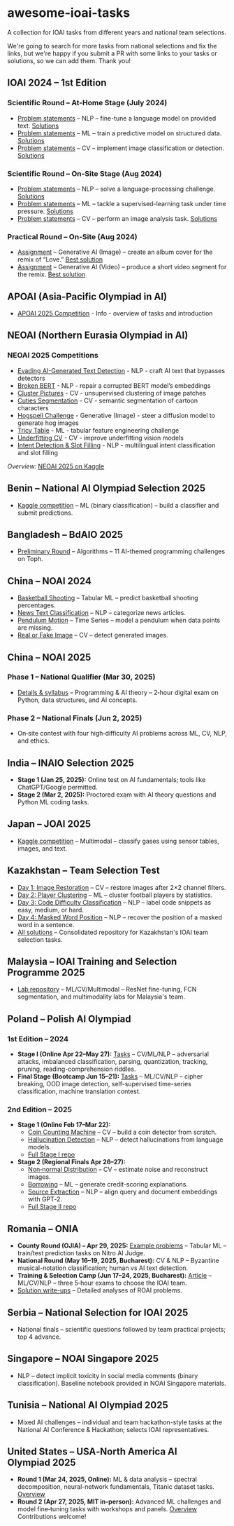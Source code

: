 # awesome-ioai-tasks
A collection for IOAI tasks from different years and national team selections.

We're going to search for more tasks from national selections and fix the links, but we're happy if you submit a PR with some links to your tasks or solutions, so we can add them. Thank you!

## IOAI 2024 – 1st Edition
### Scientific Round – At-Home Stage (July 2024)
- [Problem statements](https://ioai-official.org/wp-content/uploads/2025/06/At-home-problems.zip) – NLP – fine-tune a language model on provided text. [Solutions](https://ioai-official.org/wp-content/uploads/2025/06/At-home-solutions.zip)
- [Problem statements](https://ioai-official.org/wp-content/uploads/2025/06/At-home-problems.zip) – ML – train a predictive model on structured data. [Solutions](https://ioai-official.org/wp-content/uploads/2025/06/At-home-solutions.zip)
- [Problem statements](https://ioai-official.org/wp-content/uploads/2025/06/At-home-problems.zip) – CV – implement image classification or detection. [Solutions](https://ioai-official.org/wp-content/uploads/2025/06/At-home-solutions.zip)

### Scientific Round – On-Site Stage (Aug 2024)
- [Problem statements](https://ioai-official.org/wp-content/uploads/2025/06/On-site-problems.zip) – NLP – solve a language-processing challenge. [Solutions](https://ioai-official.org/wp-content/uploads/2025/06/On-site-solutions.zip)
- [Problem statements](https://ioai-official.org/wp-content/uploads/2025/06/On-site-problems.zip) – ML – tackle a supervised-learning task under time pressure. [Solutions](https://ioai-official.org/wp-content/uploads/2025/06/On-site-solutions.zip)
- [Problem statements](https://ioai-official.org/wp-content/uploads/2025/06/On-site-problems.zip) – CV – perform an image analysis task. [Solutions](https://ioai-official.org/wp-content/uploads/2025/06/On-site-solutions.zip)

### Practical Round – On-Site (Aug 2024)
- [Assignment](https://ioai-official.org/wp-content/uploads/2025/06/Practical-round-assignment.zip) – Generative AI (Image) – create an album cover for the remix of “Love.” [Best solution](https://ioai-official.org/wp-content/uploads/2025/06/Practical-best-solution.zip)
- [Assignment](https://ioai-official.org/wp-content/uploads/2025/06/Practical-round-assignment.zip) – Generative AI (Video) – produce a short video segment for the remix. [Best solution](https://ioai-official.org/wp-content/uploads/2025/06/Practical-best-solution.zip)

## APOAI (Asia-Pacific Olympiad in AI)

* [APOAI 2025 Competition](https://www.bohrium.com/competitions/7647426696?tab=introduce) - Info - overview of tasks and introduction

## NEOAI (Northern Eurasia Olympiad in AI)

### NEOAI 2025 Competitions

- [Evading AI-Generated Text Detection](https://github.com/open-cu/neoai-2025/tree/main/3_Evading_AI_Generated_Text_Detection) - NLP - craft AI text that bypasses detectors
- [Broken BERT](https://github.com/open-cu/neoai-2025/tree/main/5_Broken_BERT) - NLP - repair a corrupted BERT model’s embeddings
- [Cluster Pictures](https://github.com/open-cu/neoai-2025/tree/main/2_Cluster_Pictures) - CV - unsupervised clustering of image patches
- [Cuties Segmentation](https://github.com/open-cu/neoai-2025/tree/main/8_Cuties_Segmentation) - CV - semantic segmentation of cartoon characters
- [Hogspell Challenge](https://github.com/lenjjiv/steering-hogs) - Generative (Image) - steer a diffusion model to generate hog images
- [Tricy Table](https://www.kaggle.com/competitions/neoai-2025) - ML - tabular feature engineering challenge
- [Underfitting CV](https://www.kaggle.com/competitions/neoai-2025) - CV - improve underfitting vision models
- [Intent Detection & Slot Filling](https://www.kaggle.com/competitions/neoai-2025) - NLP - multilingual intent classification and slot filling

*Overview:* [NEOAI 2025 on Kaggle](https://www.kaggle.com/competitions/neoai-2025/overview)

## Benin – National AI Olympiad Selection 2025
- [Kaggle competition](https://www.kaggle.com/competitions/benin-national-ai-olympiad-selection) – ML (binary classification) – build a classifier and submit predictions.

## Bangladesh – BdAIO 2025
- [Preliminary Round](https://github.com/mdajijulhakimquanta/BdAIO/blob/main/bdaio-2025-preliminary.pdf) – Algorithms – 11 AI-themed programming challenges on Toph.

## China – NOAI 2024
- [Basketball Shooting](https://github.com/jaredliw/ioai-tsp-2025/tree/main/noai-china-2024/basketball-shooting) – Tabular ML – predict basketball shooting percentages.
- [News Text Classification](https://github.com/jaredliw/ioai-tsp-2025/tree/main/noai-china-2024/news-text-classification) – NLP – categorize news articles.
- [Pendulum Motion](https://github.com/jaredliw/ioai-tsp-2025/tree/main/noai-china-2024/pendulum-motion) – Time Series – model a pendulum when data points are missing.
- [Real or Fake Image](https://github.com/jaredliw/ioai-tsp-2025/tree/main/noai-china-2024/real-or-fake-image) – CV – detect generated images.

## China – NOAI 2025
### Phase 1 – National Qualifier (Mar 30, 2025)
- [Details & syllabus](https://ioai-official.org/china-2025/syllabus-2025/) – Programming & AI theory – 2‑hour digital exam on Python, data structures, and AI concepts.

### Phase 2 – National Finals (Jun 2, 2025)
- On‑site contest with four high‑difficulty AI problems across ML, CV, NLP, and ethics.

## India – INAIO Selection 2025
- **Stage 1 (Jan 25, 2025):** Online test on AI fundamentals; tools like ChatGPT/Google permitted.
- **Stage 2 (Mar 2, 2025):** Proctored exam with AI theory questions and Python ML coding tasks.

## Japan – JOAI 2025
- [Kaggle competition](https://www.kaggle.com/competitions/joai-2025-competition/overview) – Multimodal – classify gases using sensor tables, images, and text.

## Kazakhstan – Team Selection Test
- [Day 1: Image Restoration](https://github.com/batyrq/IOAI-TST-solution-day1) – CV – restore images after 2×2 channel filters.
- [Day 2: Player Clustering](https://github.com/batyrq/IOAI-TST-solution-day2) – ML – cluster football players by statistics.
- [Day 3: Code Difficulty Classification](https://github.com/batyrq/IOAI-TST-solution-day3) – NLP – label code snippets as easy, medium, or hard.
- [Day 4: Masked Word Position](https://github.com/batyrq/IOAI-TST-solution-day4) – NLP – recover the position of a masked word in a sentence.
- [All solutions](https://github.com/batyrq) – Consolidated repository for Kazakhstan's IOAI team selection tasks.

## Malaysia – IOAI Training and Selection Programme 2025
- [Lab repository](https://github.com/jaredliw/ioai-tsp-2025) – ML/CV/Multimodal – ResNet fine-tuning, FCN segmentation, and multimodality labs for Malaysia's team.

## Poland – Polish AI Olympiad
### 1st Edition – 2024
- **Stage I (Online Apr 22–May 27):** [Tasks](https://github.com/OlimpiadaAI/I-OlimpiadaAI) – CV/ML/NLP – adversarial attacks, imbalanced classification, parsing, quantization, tracking, pruning, reading-comprehension riddles.
- **Final Stage (Bootcamp Jun 15–21):** [Tasks](https://github.com/OlimpiadaAI/I-OlimpiadaAI/tree/main/final_stage) – ML/CV/NLP – cipher breaking, OOD image detection, self-supervised time-series classification, machine translation contest.

### 2nd Edition – 2025
- **Stage 1 (Online Feb 17–Mar 22):**
  - [Coin Counting Machine](https://github.com/OlimpiadaAI/II-OlimpiadaAI/blob/main/1_etap/1_maszynka_do_liczenia_monet/1_maszynka_do_liczenia_monet.ipynb) – CV – build a coin detector from scratch.
  - [Hallucination Detection](https://github.com/OlimpiadaAI/II-OlimpiadaAI/blob/main/1_etap/2_wykrywanie_halucynacji/2_wykrywanie_halucynacji_modelowe_rozwiazanie.ipynb) – NLP – detect hallucinations from language models.
  - [Full Stage I repo](https://github.com/OlimpiadaAI/II-OlimpiadaAI/tree/main/1_etap)
- **Stage 2 (Regional Finals Apr 26–27):**
  - [Non‑normal Distribution](https://github.com/OlimpiadaAI/II-OlimpiadaAI/blob/main/2_etap/rozklad_nienormalny/rozklad_nienormalny.ipynb) – CV – estimate noise and reconstruct images.
  - [Borrowing](https://github.com/OlimpiadaAI/II-OlimpiadaAI/blob/main/2_etap/kredytobranie/kredytobranie.ipynb) – ML – generate credit-scoring explanations.
  - [Source Extraction](https://github.com/OlimpiadaAI/II-OlimpiadaAI/tree/main/2_etap/ekstrakcja_zrodel) – NLP – align query and document embeddings with GPT‑2.
  - [Full Stage II repo](https://github.com/OlimpiadaAI/II-OlimpiadaAI/tree/main/2_etap)

## Romania – ONIA
- **County Round (OJIA) – Apr 29, 2025:** [Example problems](https://github.com/Olimpiada-AI/Propunere-probleme-si-solutii) – Tabular ML – train/test prediction tasks on Nitro AI Judge.
- **National Round (May 16–19, 2025, Bucharest):** CV & NLP – Byzantine musical-notation classification; human vs AI text detection.
- **Training & Selection Camp (Jun 17–24, 2025, Bucharest):** [Article](https://ioai-official.org/romanias-national-ai-olympiad-roai-2025-kicks-off-with-government-backed-edition/) – ML/CV/NLP – three 5‑hour exams to choose the IOAI team.
- [Solution write-ups](https://github.com/stefanasandei/roai-solved/blob/main/00-guide/rezolvari.md) – Detailed analyses of ROAI problems.

## Serbia – National Selection for IOAI 2025
- National finals – scientific questions followed by team practical projects; top 4 advance.

## Singapore – NOAI Singapore 2025
- NLP – detect implicit toxicity in social media comments (binary classification). Baseline notebook provided in NOAI Singapore materials.

## Tunisia – National AI Olympiad 2025
- Mixed AI challenges – individual and team hackathon-style tasks at the National AI Conference & Hackathon; selects IOAI representatives.

## United States – USA‑North America AI Olympiad 2025
- **Round 1 (Mar 24, 2025, Online):** ML & data analysis – spectral decomposition, neural-network fundamentals, Titanic dataset tasks. [Overview](https://ioai-official.org/the-usa-north-america-ai-olympiad-is-organized-by-the-usa-ai-olympiad-usaaio/)
- **Round 2 (Apr 27, 2025, MIT in-person):** Advanced ML challenges and model fine‑tuning tasks with workshops and panels. [Overview](https://ioai-official.org/the-usa-north-america-ai-olympiad-is-organized-by-the-usa-ai-olympiad-usaaio/)
Contributions welcome!

